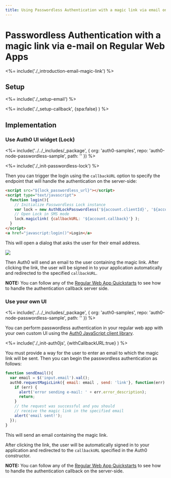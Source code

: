```yaml
---
title: Using Passwordless Authentication with a magic link via email on Regular Web Apps
---
```


# Passwordless Authentication with a magic link via e-mail on Regular Web Apps

<%= include('./_introduction-email-magic-link') %>

## Setup

<%= include('./_setup-email') %>

<%= include('./_setup-callback', {spa:false} ) %>

## Implementation

### Use Auth0 UI widget (Lock)

<%= include('../../_includes/_package', {
  org: 'auth0-samples',
  repo: 'auth0-node-passwordless-sample',
  path: ''
}) %>

<%= include('./_init-passwordless-lock') %>

Then you can trigger the login using the `callbackURL` option to specify the endpoint that will handle the authentication on the server-side:

```html
<script src="${lock_passwordless_url}"></script>
<script type="text/javascript">
  function login(){
    // Initialize Passwordless Lock instance
    var lock = new Auth0LockPasswordless('${account.clientId}', '${account.namespace}');
    // Open Lock in SMS mode
    lock.magiclink( {callbackURL: '${account.callback}'} );
  }
</script>
<a href="javascript:login()">Login</a>
```

This will open a dialog that asks the user for their email address.

![](/media/articles/connections/passwordless/passwordless-email-request-web.png)

Then Auth0 will send an email to the user containing the magic link. After clicking the link, the user will be signed in to your application automatically and redirected to the specified `callbackURL`.

**NOTE:** You can follow any of the [Regular Web App Quickstarts](/quickstart/webapp) to see how to handle the authentication callback server side.

### Use your own UI

<%= include('../../_includes/_package', {
  org: 'auth0-samples',
  repo: 'auth0-node-passwordless-sample',
  path: ''
}) %>

You can perform passwordless authentication in your regular web app with your own custom UI using the [Auth0 JavaScript client library](/libraries/auth0js).

<%= include('./_init-auth0js', {withCallbackURL:true} ) %>

You must provide a way for the user to enter an email to which the magic link will be sent. Then you can begin the passwordless authentication as follows:

```js
function sendEmail(){
  var email = $('input.email').val();
  auth0.requestMagicLink({ email: email , send: 'link'}, function(err) {
    if (err) {
      alert('error sending e-mail: ' + err.error_description);
      return;
    }
    // the request was successful and you should
    // receive the magic link in the specified email
    alert('email sent!');
  });
}
```

This will send an email containing the magic link.

After clicking the link, the user will be automatically signed in to your application and redirected to the `callbackURL` specified in the Auth0 constructor.

**NOTE:** You can follow any of the [Regular Web App Quickstarts](/quickstart/webapp) to see how to handle the authentication callback on the server-side.
